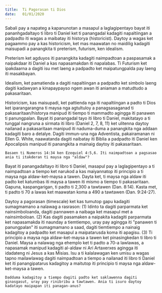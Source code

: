 ```yaml
---
title:  Ti Pagorasan ti Dios
date:   01/01/2020
---
```


Sabali pay a napateg a kapanunotan a masapul a laglagipentayo bayat iti pananhgadaltayo ti libro ti Daniel ket ti panangadal kadagiti napaltiingan a padpadto iti wagas a maibatay iti historya (historicist). Daytoy a wagas ket pagaammo pay a kas historicism, ket mas maawatan no maidilig kadagiti maisupadi a panangkita ti preterism, futurism, ken idealism.

Preterism ket agduyos iti panangkita kadagiti naimpadtoan a paspasamak a naipakdaar iti Daniel a kas napasamakdan iti napalabas. Ti Futurism ket ipakdaarna a dagiti isu met laeng a padpadto ket maipatungpalda pay laeng iti masakbayan.

Idealism, ket pamatienda a dagiti napaltiingan a padpadto ket simbolo laeng dagiti kadawyan a kinapaypayso ngem awan iti aniaman a matudtudo a pakasaritaan.

Historicism, kas maisupadi, ket pattienda nga iti napaltiingan a padto ti Dios ket iparangarangna ti maysa nga agtultuloy a panagsasaganad ti pakasaritaan/historya manipud iti tiempo ti mammadto agingga iti panawen ti panungpalan. Bayat iti panangadal tayo iti libro ti Daniel, makitatayo a ti tunggal nangruna a sirmata iti libro (Daniel 2, 7, 8, 11) ket ulitenna daytoy nailanad a pakasaritaan manipud iti naduma-duma a panangkita nga addaan kadagiti baro a detalye. Dagiti immun-una nga Adventista, pakairamanan ni Ellen G. White, naawatanda dagiti naibatay iti Biblia a padpadto iti Daniel ken Apocalipsis manipud iti panangkita a mainaig daytoy iti pakasaritaan.

`Basaen ti Numeros 14:34 ken Ezequiel 4:5,6. Iti naimpadtoan a pagsasao ania ti itakderan ti maysa nga "aldaw"?`

Bayat iti panangadaltayo iti libro ti Daniel, masapul pay a laglagipentayo a ti naimpadtoan a tiempo ket narukod a kas maiyannatop iti principio a ti maysa nga aldaw-ket-maysa a tawen. Dayta ket, ti maysa nga aldaw iti padto ket katumbas iti maysa a tawen iti mismo a tiempo ti pakasaritaan. Gapuna, kaspangarigan, ti padto ti 2,300 a tawtawen (Dan. 8:14). Kasta met, ti padto ti 70 a lawas ket maawatan koma a 490 a tawtawen (Dan. 9:24-27).

Daytoy a pagorasan (timescale) ket kas tumutop gapu kadagiti sumagmamano a nalawag a rasrason: (1) Idinto ta dagiti parparmata ket nainsimboloanda, dagiti pannawen a naibaga ket masapul met a nainsimboloan. (2) Kas dagiti pasamaken a naipakita kadagiti parparmata ket napasamakda iti naunday a tiemtiempo, uray pay agingga iti "panawen ti panungpalan" iti sumagmamano a saad, dagiti tiemtiempo a nainaig kadagitoy a padpadto ket masapul a maipatarusda koma iti apagisu. (3) Ti principio a maysa nga aldaw-ket-maysa a tawen ket pinasingkedan ti libro ti Daniel. Maysa a nalawag nga ehemplo ket ti padto a 70-a lawlawas, a napasamak manipud kadagiti al-aldaw ni Ari Artaxerxes agingga iti idadateng ni Jesus a kas Misias. Isu a ti kalalawagan ken umisu a wagas tapno mailawlawag dagiti naimpadtoan a tiempo a nailanad iti libro ti Daniel ket iti panangipatarus kadagitoy a maitutop iti principio ti maysa nga aldaw-ket-maysa a tawen.

`Dadduma kadagitoy a tiempo dagiti padto ket saklawenna dagiti ginasgasut, uray pay rinibribu a tawtawen. Ania ti isuro daytoy kadatayo maipapan iti panagan-anus?`
